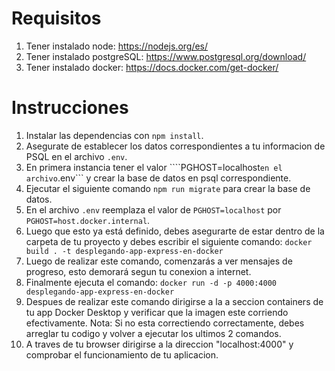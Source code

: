 # Requisitos
1. Tener instalado node: https://nodejs.org/es/
2. Tener instalado postgreSQL: https://www.postgresql.org/download/
3. Tener instalado docker: https://docs.docker.com/get-docker/

# Instrucciones

1. Instalar las dependencias con ```npm install```.
2. Asegurate de establecer los datos correspondientes a tu informacion de PSQL en el archivo ```.env```.
3. En primera instancia tener el valor ````PGHOST=localhost``` en el archivo ```.env``` y crear la base de datos en psql correspondiente.
4. Ejecutar el siguiente comando ```npm run migrate``` para crear la base de datos.
5. En el archivo ```.env``` reemplaza el valor de ```PGHOST=localhost``` por ```PGHOST=host.docker.internal```.
6. Luego que esto ya está definido, debes asegurarte de estar dentro de la carpeta de tu proyecto y debes escribir el siguiente comando: ```docker build . -t desplegando-app-express-en-docker```
7. Luego de realizar este comando, comenzarás a ver mensajes de progreso, esto demorará segun tu conexion a internet.
8. Finalmente ejecuta el comando: ```docker run -d -p 4000:4000 desplegando-app-express-en-docker```
9. Despues de realizar este comando dirigirse a la a seccion containers de tu app Docker Desktop y verificar que la imagen este corriendo efectivamente.
Nota: Si no esta correctiendo correctamente, debes arreglar tu codigo y volver a ejecutar los ultimos 2 comandos.
10. A traves de tu browser dirigirse a la direccion "localhost:4000" y comprobar el funcionamiento de tu aplicacion.
